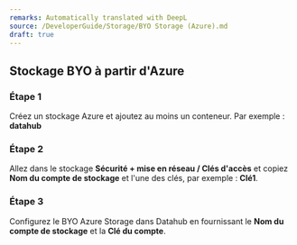 ```yaml
---
remarks: Automatically translated with DeepL
source: /DeveloperGuide/Storage/BYO Storage (Azure).md
draft: true
---
```


## Stockage BYO à partir d'Azure

### Étape 1
Créez un stockage Azure et ajoutez au moins un conteneur. Par exemple : **datahub**

### Étape 2
Allez dans le stockage **Sécurité + mise en réseau / Clés d'accès** et copiez **Nom du compte de stockage** et l'une des clés, par exemple : **Clé1**.

### Étape 3
Configurez le BYO Azure Storage dans Datahub en fournissant le **Nom du compte de stockage** et la **Clé du compte**.
